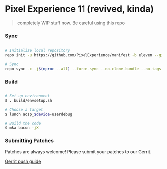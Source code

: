 # Pixel Experience 11 (revived, kinda) #

> completely WIP stuff now. Be careful using this repo

### Sync ###

```bash

# Initialize local repository
repo init -u https://github.com/PixelExperience/manifest -b eleven --git-lfs

# Sync
repo sync -c -j$(nproc --all) --force-sync --no-clone-bundle --no-tags
```

### Build ###

```bash

# Set up environment
$ . build/envsetup.sh

# Choose a target
$ lunch aosp_$device-userdebug

# Build the code
$ mka bacon -jX
```

### Submitting Patches ###

Patches are always welcome! Please submit your patches to our Gerrit.

[Gerrit push guide](https://wiki.pixelexperience.org/help/submit-patch/)